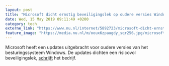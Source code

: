 ```yaml
---
layout: post
title: "Microsoft dicht ernstig beveiligingslek op oudere versies Windows"
date: Wed, 15 May 2019 09:11:49 +0200
category: tech
externe_link: "https://www.nu.nl/internet/5892723/microsoft-dicht-ernstig-beveiligingslek-op-oudere-versies-windows.html"
feature_image: "https://media.nu.nl/m/ooux6zpaugdy_sqr256.jpg/microsoft-dicht-ernstig-beveiligingslek-op-oudere-versies-windows.jpg"
---
```


Microsoft heeft een updates uitgebracht voor oudere versies van het besturingssysteem Windows. De updates dichten een risicovol beveiligingslek, <a href="https://blogs.technet.microsoft.com/msrc/2019/05/14/prevent-a-worm-by-updating-remote-desktop-services-cve-2019-0708/" target="_blank">schrijft</a> het bedrijf.
